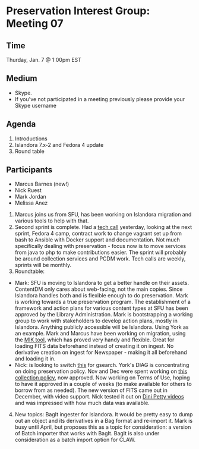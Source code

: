 # Preservation Interest Group: Meeting 07

## Time
Thurday, Jan. 7 @ 1:00pm EST

## Medium
  * Skype. 
  * If you've not participated in a meeting previously please provide your Skype username

## Agenda

1. Introductions
2. Islandora 7.x-2 and Fedora 4 update
3. Round table

## Participants

* Marcus Barnes (new!)
* Nick Ruest
* Mark Jordan
* Melissa Anez


1. Marcus joins us from SFU, has been working on Islandora migration and various tools to help with that.
2. Second sprint is complete. Had a [tech call](https://github.com/Islandora-CLAW/CLAW/wiki/January-6%2C-2016) yesterday, looking at the next sprint, Fedora 4 camp, contract work to change vagrant set up from bash to Ansible with Docker support and documentation. Not much specifically dealing with preservation - focus now is to move services from java to php to make contributions easier. The sprint will probably be around collection services and PCDM work. Tech calls are weekly, sprints will be monthly.
3. Roundtable:

* Mark: SFU is moving to Islandora to get a better handle on their assets. ContentDM only cares about web-facing, not the main copies. Since Islandora handles both and is flexible enough to do preservation. Mark is working towards a true preservation program. The establishment of a framework and action plans for various content types at SFU has been approved by the Library Administration. Mark is bootstrapping a working group to work with stakeholders to develop action plans, mostly in Islandora. Anything publicly accessible will be Islandora. Using York as an example. Mark and Marcus have been working on migration, using the [MIK tool](https://github.com/MarcusBarnes/mik), which has proved very handy and flexible. Great for loading FITS data beforehand instead of creating it on ingest. No derivative creation on ingest for Newspaper - making it all beforehand and loading it in. 
* Nick: is looking to switch [this](https://github.com/uml-digitalinitiatives/fc3-camel-indexer) for gsearch. York's DIAG is concentrating on doing preservation policy. Nov and Dec were spent working on [this collection policy](https://digital.library.yorku.ca/documentation/collection-policy), now approved. Now working on Terms of Use, hoping to have it approved in a couple of weeks (to make available for others to borrow from as needed). The new version of FITS came out in December, with video support. Nick tested it out on [Dini Petty videos](https://digital.library.yorku.ca/yul-522910/dini-petty-showeps-10631994-11-30from-digibeta) and was impressed with how much data was available.
4. New topics: BagIt ingester for Islandora. It would be pretty easy to dump out an object and its derivatives in a Bag format and re-import it. Mark is busy until April, but proposes this as a topic for consideration: a version of Batch importer that works with BagIt. BagIt is also under consideration as a batch import option for CLAW.
